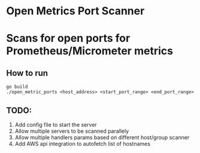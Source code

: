 # Open Metrics Port Scanner

# Scans for open ports for Prometheus/Micrometer metrics

## How to run

```
go build
./open_metric_ports <host_address> <start_port_range> <end_port_range>
```

## TODO:

1. Add config file to start the server
2. Allow multiple servers to be scanned parallely
3. Allow multiple handlers params based on different host/group scanner
4. Add AWS api integration to autofetch list of hostnames
